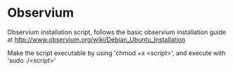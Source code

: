 # Observium
Observium installation script, follows the basic observium installation guide at http://www.observium.org/wiki/Debian_Ubuntu_Installation

Make the script executable by using 'chmod +x \<script\>', and execute with 'sudo ./\<script\>'
